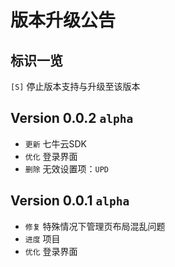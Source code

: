# 版本升级公告

## 标识一览
`[S]` 停止版本支持与升级至该版本

## Version 0.0.2 `alpha`
- `更新` 七牛云SDK
- `优化` 登录界面
- `删除` 无效设置项：`UPD`

## Version 0.0.1 `alpha`
- `修复` 特殊情况下管理页布局混乱问题
- `进度` 项目
- `优化` 登录界面
